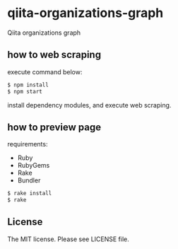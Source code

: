 # qiita-organizations-graph 

Qiita organizations graph

## how to web scraping

execute command below:

```bash
$ npm install
$ npm start
```

install dependency modules, and execute web scraping.

## how to preview page

requirements:

- Ruby
- RubyGems
- Rake
- Bundler

```sh
$ rake install 
$ rake
```

## License

The MIT license. Please see LICENSE file.
